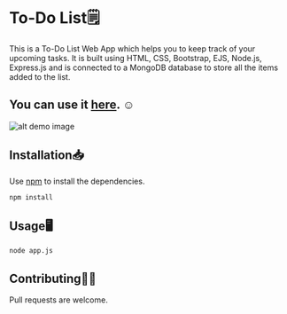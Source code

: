 # To-Do List🗒️

This is a To-Do List Web App which helps you to keep track of your upcoming tasks. It is built using HTML, CSS, Bootstrap, EJS, Node.js, Express.js and is connected to a MongoDB database to store all the items added to the list.
## You can use it [here](https://to-do-list-mdb.herokuapp.com/). :relaxed:

![alt demo image](https://i.ibb.co/1d2Sz2D/to-do.jpg)


## Installation📥

Use [npm](https://www.npmjs.com/) to install the dependencies.

```bash
npm install
```

## Usage🖥️

```bash
node app.js
```

## Contributing🤝🏻
Pull requests are welcome.
